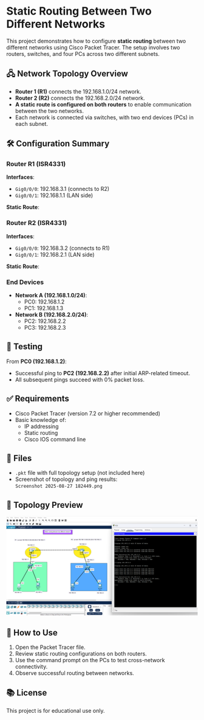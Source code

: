 # Static Routing Between Two Different Networks

This project demonstrates how to configure **static routing** between two different networks using Cisco Packet Tracer. The setup involves two routers, switches, and four PCs across two different subnets.

## 🖧 Network Topology Overview

- **Router 1 (R1)** connects the 192.168.1.0/24 network.
- **Router 2 (R2)** connects the 192.168.2.0/24 network.
- **A static route is configured on both routers** to enable communication between the two networks.
- Each network is connected via switches, with two end devices (PCs) in each subnet.

## 🛠️ Configuration Summary

### Router R1 (ISR4331)
**Interfaces**:
- `Gig0/0/0`: 192.168.3.1 (connects to R2)
- `Gig0/0/1`: 192.168.1.1 (LAN side)

**Static Route**:

### Router R2 (ISR4331)
**Interfaces**:
- `Gig0/0/0`: 192.168.3.2 (connects to R1)
- `Gig0/0/1`: 192.168.2.1 (LAN side)

**Static Route**:

### End Devices
- **Network A (192.168.1.0/24)**:
  - PC0: 192.168.1.2
  - PC1: 192.168.1.3
- **Network B (192.168.2.0/24)**:
  - PC2: 192.168.2.2
  - PC3: 192.168.2.3

## 🧪 Testing

From **PC0 (192.168.1.2)**:
- Successful ping to **PC2 (192.168.2.2)** after initial ARP-related timeout.
- All subsequent pings succeed with 0% packet loss.

## ✅ Requirements

- Cisco Packet Tracer (version 7.2 or higher recommended)
- Basic knowledge of:
  - IP addressing
  - Static routing
  - Cisco IOS command line

## 📁 Files

- `.pkt` file with full topology setup (not included here)
- Screenshot of topology and ping results:  
  `Screenshot 2025-08-27 182449.png`

## 📸 Topology Preview

![Static Routing Topology](Screenshot%202025-08-27%20182449.png)

## 🚀 How to Use

1. Open the Packet Tracer file.
2. Review static routing configurations on both routers.
3. Use the command prompt on the PCs to test cross-network connectivity.
4. Observe successful routing between networks.

## 📚 License

This project is for educational use only.
